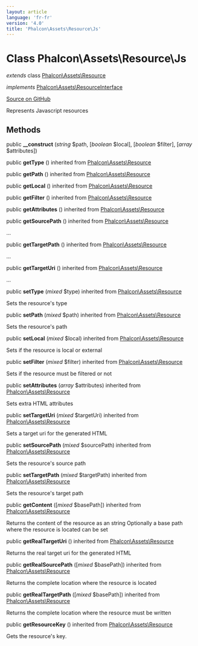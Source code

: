 ```yaml
---
layout: article
language: 'fr-fr'
version: '4.0'
title: 'Phalcon\Assets\Resource\Js'
---
```


# Class **Phalcon\Assets\Resource\Js**

*extends* class [Phalcon\Assets\Resource](api/Phalcon_Assets_Resource)

*implements* [Phalcon\Assets\ResourceInterface](api/Phalcon_Assets_ResourceInterface)

<a href="https://github.com/phalcon/cphalcon/tree/v4.0.0/phalcon/assets/resource/js.zep" class="btn btn-default btn-sm">Source on GitHub</a>

Represents Javascript resources

## Methods

public **__construct** (*string* $path, [*boolean* $local], [*boolean* $filter], [*array* $attributes])

public **getType** () inherited from [Phalcon\Assets\Resource](api/Phalcon_Assets_Resource)

public **getPath** () inherited from [Phalcon\Assets\Resource](api/Phalcon_Assets_Resource)

public **getLocal** () inherited from [Phalcon\Assets\Resource](api/Phalcon_Assets_Resource)

public **getFilter** () inherited from [Phalcon\Assets\Resource](api/Phalcon_Assets_Resource)

public **getAttributes** () inherited from [Phalcon\Assets\Resource](api/Phalcon_Assets_Resource)

public **getSourcePath** () inherited from [Phalcon\Assets\Resource](api/Phalcon_Assets_Resource)

...

public **getTargetPath** () inherited from [Phalcon\Assets\Resource](api/Phalcon_Assets_Resource)

...

public **getTargetUri** () inherited from [Phalcon\Assets\Resource](api/Phalcon_Assets_Resource)

...

public **setType** (*mixed* $type) inherited from [Phalcon\Assets\Resource](api/Phalcon_Assets_Resource)

Sets the resource's type

public **setPath** (*mixed* $path) inherited from [Phalcon\Assets\Resource](api/Phalcon_Assets_Resource)

Sets the resource's path

public **setLocal** (*mixed* $local) inherited from [Phalcon\Assets\Resource](api/Phalcon_Assets_Resource)

Sets if the resource is local or external

public **setFilter** (*mixed* $filter) inherited from [Phalcon\Assets\Resource](api/Phalcon_Assets_Resource)

Sets if the resource must be filtered or not

public **setAttributes** (*array* $attributes) inherited from [Phalcon\Assets\Resource](api/Phalcon_Assets_Resource)

Sets extra HTML attributes

public **setTargetUri** (*mixed* $targetUri) inherited from [Phalcon\Assets\Resource](api/Phalcon_Assets_Resource)

Sets a target uri for the generated HTML

public **setSourcePath** (*mixed* $sourcePath) inherited from [Phalcon\Assets\Resource](api/Phalcon_Assets_Resource)

Sets the resource's source path

public **setTargetPath** (*mixed* $targetPath) inherited from [Phalcon\Assets\Resource](api/Phalcon_Assets_Resource)

Sets the resource's target path

public **getContent** ([*mixed* $basePath]) inherited from [Phalcon\Assets\Resource](api/Phalcon_Assets_Resource)

Returns the content of the resource as an string Optionally a base path where the resource is located can be set

public **getRealTargetUri** () inherited from [Phalcon\Assets\Resource](api/Phalcon_Assets_Resource)

Returns the real target uri for the generated HTML

public **getRealSourcePath** ([*mixed* $basePath]) inherited from [Phalcon\Assets\Resource](api/Phalcon_Assets_Resource)

Returns the complete location where the resource is located

public **getRealTargetPath** ([*mixed* $basePath]) inherited from [Phalcon\Assets\Resource](api/Phalcon_Assets_Resource)

Returns the complete location where the resource must be written

public **getResourceKey** () inherited from [Phalcon\Assets\Resource](api/Phalcon_Assets_Resource)

Gets the resource's key.